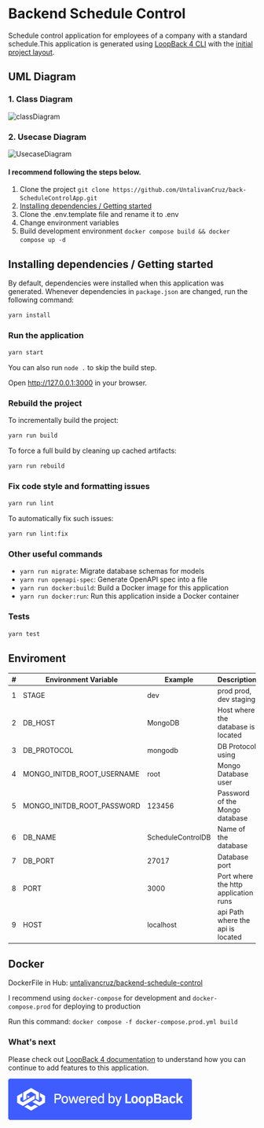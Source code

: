 # Backend Schedule Control
Schedule control application for employees of a company with a standard schedule.This application is generated using [LoopBack 4 CLI](https://loopback.io/doc/en/lb4/Command-line-interface.html) with the
[initial project layout](https://loopback.io/doc/en/lb4/Loopback-application-layout.html).

## UML Diagram
### 1. Class Diagram
![classDiagram](https://app.genmymodel.com/api/projects/_j7j-0Io8Ee29ie0vpi-P5A/diagrams/_j7kl4oo8Ee29ie0vpi-P5A/svg)
### 2. Usecase Diagram
![UsecaseDiagram](https://app.genmymodel.com/api/projects/_j7j-0Io8Ee29ie0vpi-P5A/diagrams/_5lpcoWxvEDu7ZNoOhwkNFg/svg)
#### I recommend following the steps below.

1. Clone the project `git clone https://github.com/UntalivanCruz/back-ScheduleControlApp.git`
2. [Installing dependencies / Getting started](#install-dep)
3. Clone the .env.template file and rename it to .env
4. Change environment variables
5. Build development environment `docker compose build && docker compose up -d`

## <a name="install-dep"></a>Installing dependencies / Getting started 

By default, dependencies were installed when this application was generated.
Whenever dependencies in `package.json` are changed, run the following command:

```sh
yarn install
```

### Run the application

```sh
yarn start
```

You can also run `node .` to skip the build step.

Open http://127.0.0.1:3000 in your browser.

### Rebuild the project

To incrementally build the project:

```sh
yarn run build
```

To force a full build by cleaning up cached artifacts:

```sh
yarn run rebuild
```

### Fix code style and formatting issues

```sh
yarn run lint
```

To automatically fix such issues:

```sh
yarn run lint:fix
```

### Other useful commands

- `yarn run migrate`: Migrate database schemas for models
- `yarn run openapi-spec`: Generate OpenAPI spec into a file
- `yarn run docker:build`: Build a Docker image for this application
- `yarn run docker:run`: Run this application inside a Docker container

### Tests

```sh
yarn test
```

## Enviroment

|#|Environment Variable|Example|Description|
|---|---|---|---|
|1|STAGE|dev|prod prod, dev staging|
|2|DB_HOST|MongoDB|Host where the database is located|
|3|DB_PROTOCOL|mongodb|DB Protocol using|
|4|MONGO_INITDB_ROOT_USERNAME|root|Mongo Database user|
|5|MONGO_INITDB_ROOT_PASSWORD|123456|Password of the Mongo database|
|6|DB_NAME|ScheduleControlDB|Name of the database|
|7|DB_PORT|27017|Database port|
|8|PORT|3000|Port where the http application runs
|9|HOST|localhost|api Path where the api is located|

## Docker 

DockerFile in Hub: [untalivancruz/backend-schedule-control](https://hub.docker.com/r/untalivancruz/backend-schedule-control)

I recommend using `docker-compose` for development and `docker-compose.prod` for deploying to production

Run this command:
`docker compose -f docker-compose.prod.yml build`
### What's next

Please check out [LoopBack 4 documentation](https://loopback.io/doc/en/lb4/) to
understand how you can continue to add features to this application.

[![LoopBack](https://github.com/loopbackio/loopback-next/raw/master/docs/site/imgs/branding/Powered-by-LoopBack-Badge-(blue)-@2x.png)](http://loopback.io/)
